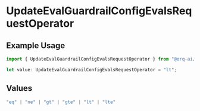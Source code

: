 # UpdateEvalGuardrailConfigEvalsRequestOperator

## Example Usage

```typescript
import { UpdateEvalGuardrailConfigEvalsRequestOperator } from "@orq-ai/node/models/operations";

let value: UpdateEvalGuardrailConfigEvalsRequestOperator = "lt";
```

## Values

```typescript
"eq" | "ne" | "gt" | "gte" | "lt" | "lte"
```